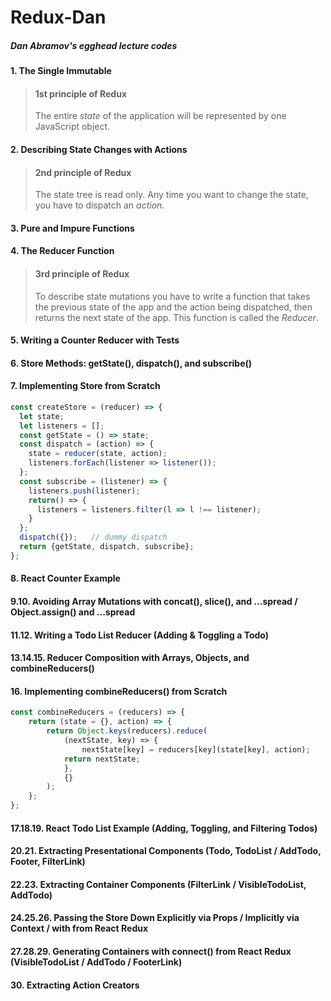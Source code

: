 # Redux-Dan
##### Dan Abramov's egghead lecture codes

#### 1. The Single Immutable
> #### 1st principle of Redux
> The entire *state* of the application will be represented by one JavaScript object.
#### 2. Describing State Changes with Actions
> #### 2nd principle of Redux
> The state tree is read only. Any time you want to change the state, you have to dispatch an *action*.
#### 3. Pure and Impure Functions
#### 4. The Reducer Function
> #### 3rd principle of Redux
> To describe state mutations you have to write a function that takes the previous state of the app and the action being dispatched, then returns the next state of the app. This function is called the *Reducer*.
#### 5. Writing a Counter Reducer with Tests
#### 6. Store Methods: getState(), dispatch(), and subscribe()
#### 7. Implementing Store from Scratch
```javascript
const createStore = (reducer) => {
  let state;
  let listeners = [];
  const getState = () => state;
  const dispatch = (action) => {
    state = reducer(state, action);
    listeners.forEach(listener => listener());
  };
  const subscribe = (listener) => {
    listeners.push(listener);
    return() => {
      listeners = listeners.filter(l => l !== listener);
    }
  };
  dispatch({});   // dummy dispatch
  return {getState, dispatch, subscribe};
};
```
#### 8. React Counter Example
#### 9.10. Avoiding Array Mutations with concat(), slice(), and ...spread / Object.assign() and ...spread
#### 11.12. Writing a Todo List Reducer (Adding & Toggling a Todo)
#### 13.14.15. Reducer Composition with Arrays, Objects, and combineReducers()
#### 16. Implementing combineReducers() from Scratch
```javascript
const combineReducers = (reducers) => {
	return (state = {}, action) => {
		return Object.keys(reducers).reduce(
			(nextState, key) => {
				nextState[key] = reducers[key](state[key], action);
			return nextState;
			},
			{}
		);
	};
};
```
#### 17.18.19. React Todo List Example (Adding, Toggling, and Filtering Todos)
#### 20.21. Extracting Presentational Components (Todo, TodoList / AddTodo, Footer, FilterLink)
#### 22.23. Extracting Container Components (FilterLink / VisibleTodoList, AddTodo)
#### 24.25.26. Passing the Store Down Explicitly via Props / Implicitly via Context / with <Provider> from React Redux
#### 27.28.29. Generating Containers with connect() from React Redux (VisibleTodoList / AddTodo / FooterLink)
#### 30. Extracting Action Creators
